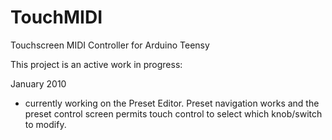 # TouchMIDI
Touchscreen MIDI Controller for Arduino Teensy

This project is an active work in progress:

January 2010
- currently working on the Preset Editor. Preset navigation works and the preset control screen permits touch control to select which knob/switch to modify.

